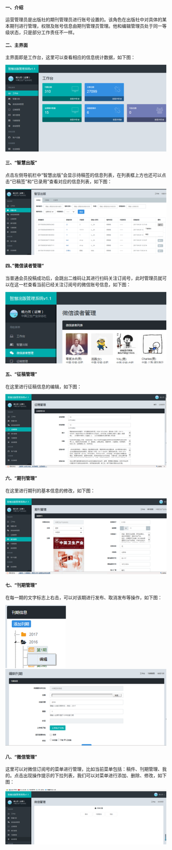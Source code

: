 #### 一、介绍

运营管理员是出版社的期刊管理员进行账号设置的。该角色在出版社中对具体的某本期刊进行管理，权限及账号信息由期刊管理员管理。他和编辑管理员处于同一等级状态，只是部分工作责任不一样。

#### 二、主界面

主界面即是工作台，这里可以查看相应的信息统计数据，如下图：

![](/assets/运营主界面.png)

#### 三、“智慧出版”

点击左侧导航栏中“智慧出版”会显示待稿签的信息列表，在列表框上方也还可以点击“已稿签”和“已录用”查看对应的信息列表，如下图：

![](/assets/运营智慧出版.png)



#### 四、”微信读者管理“

当普通会员投稿成功后，会跳出二维码让其进行扫码关注订阅号，此时管理员就可以在这一栏查看当前已经关注订阅号的微信账号信息，如下图：

![](/assets/运营微信读者.png)



#### 五、“征稿管理”

在这里进行征稿信息的编辑，如下图：

![](/assets/运营征稿管理.png)



#### 六、“期刊管理”

在这里进行期刊的基本信息的修改，如下图：

![](/assets/运营期刊管理.png)



#### 七、“刊期管理”

在每一期的文字标志上右击，可以对该期进行发布、取消发布等操作，如下图：

![](/assets/运营刊期管理.png)       ![](/assets/运营刊期编辑.png)



#### 八、“微信管理”

这里可以对微信订阅号的菜单进行管理，比如当前菜单包括：稿件、刊期管理、我的。点击出现操作提示的下拉列表，我们可以对菜单进行添加、删除、修改，如下图：

![](/assets/运营微信管理.png)



